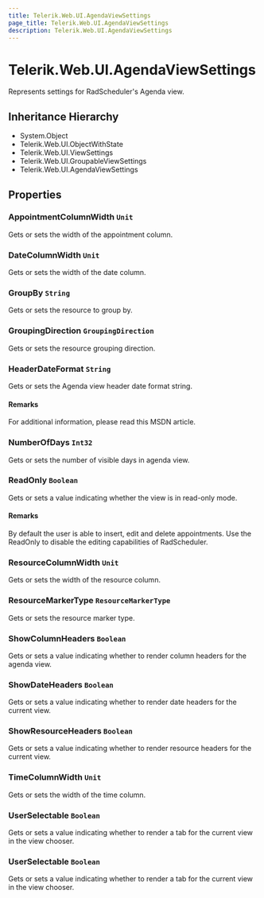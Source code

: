 ```yaml
---
title: Telerik.Web.UI.AgendaViewSettings
page_title: Telerik.Web.UI.AgendaViewSettings
description: Telerik.Web.UI.AgendaViewSettings
---
```


# Telerik.Web.UI.AgendaViewSettings

Represents settings for RadScheduler's Agenda view.

## Inheritance Hierarchy

* System.Object
* Telerik.Web.UI.ObjectWithState
* Telerik.Web.UI.ViewSettings
* Telerik.Web.UI.GroupableViewSettings
* Telerik.Web.UI.AgendaViewSettings

## Properties

###  AppointmentColumnWidth `Unit`

Gets or sets the width of the appointment column.

###  DateColumnWidth `Unit`

Gets or sets the width of the date column.

###  GroupBy `String`

Gets or sets the resource to group by.

###  GroupingDirection `GroupingDirection`

Gets or sets the resource grouping direction.

###  HeaderDateFormat `String`

Gets or sets the Agenda view header date format string.

#### Remarks
For additional information, please read this
            MSDN article.

###  NumberOfDays `Int32`

Gets or sets the number of visible days in agenda view.

###  ReadOnly `Boolean`

Gets or sets a value indicating whether the view is in read-only mode.

#### Remarks
By default the user is able to insert, edit and delete appointments. Use the ReadOnly to disable the editing capabilities of RadScheduler.

###  ResourceColumnWidth `Unit`

Gets or sets the width of the resource column.

###  ResourceMarkerType `ResourceMarkerType`

Gets or sets the resource marker type.

###  ShowColumnHeaders `Boolean`

Gets or sets a value indicating whether to render column headers for the agenda view.

###  ShowDateHeaders `Boolean`

Gets or sets a value indicating whether to render date headers for the current view.

###  ShowResourceHeaders `Boolean`

Gets or sets a value indicating whether to render resource headers for the current view.

###  TimeColumnWidth `Unit`

Gets or sets the width of the time column.

###  UserSelectable `Boolean`

Gets or sets a value indicating whether to render a tab for the current view in the view chooser.

###  UserSelectable `Boolean`

Gets or sets a value indicating whether to render a tab for the current view in the view chooser.


